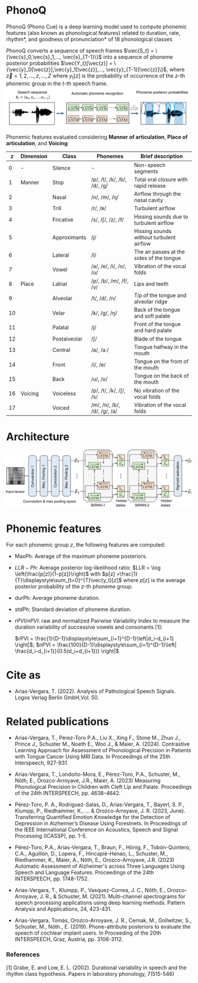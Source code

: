 # PhonoQ
PhonoQ (Phono Cue) is a deep learning model used to compute phonemic features (also known as phonological features) related to duration, rate, rhythm*, and goodness of pronunciation* of 18 phonological classes

PhonoQ converts a sequence of speech frames $`\vec{S_t} = \{\vec{s}_0,\vec{s}_1,..., \vec{s}_{T-1}\}`$ into a sequence of phoneme posterior probabilities $`\vec{Y_t}[\vec{z}] = \{\vec{y}_0[\vec{z}],\vec{y}_1[\vec{z}],..., \vec{y}_{T-1}[\vec{z}]\}`$, where $`\vec{z}=1,2,\dots,z,\dots,Z`$  where $y_t[z]$ is the probability of occurrence of the $z$-th phonemic group in the $t$-th speech frame.
![Alt Text](PhonoQ_General_Pipeline.png)

Phonemic features evaluated considering **Manner of articulation**, **Place of articulation**, and **Voicing**: 

| $`z`$  | Dimension | Class         | Phonemes                        | Brief description                      |
|----|-----------|--------------|---------------------------------|---------------------------------------------|
| 0  | -         | Silence      | -                               | Non-speech segments                        |
| 1  | Manner    | Stop         | /p/, /t/, /k/, /b/, /d/, /g/    | Total oral closure with rapid release      |
| 2  |           | Nasal        | /n/, /m/, /ŋ/                   | Airflow through the nasal cavity           |
| 3  |           | Trill        | /r/, /ʀ/                        | Turbulent airflow                          |
| 4  |           | Fricative    | /s/, /ʃ/, /z/, /f/              | Hissing sounds due to turbulent airflow    |
| 5  |           | Approximants | /j/                             | Hissing sounds without turbulent airflow   |
| 6  |           | Lateral      | /l/                             | The air passes at the sides of the tongue  |
| 7  |           | Vowel        | /a/, /e/, /i/, /o/, /u/         | Vibration of the vocal folds               |
| 8  | Place     | Labial       | /p/, /b/, /m/, /f/, /v/         | Lips and teeth                             |
| 9  |           | Alveolar     | /t/, /d/, /n/                   | Tip of the tongue and alveolar ridge       |
| 10 |           | Velar        | /k/, /g/, /ŋ/                   | Back of the tongue and soft palate         |
| 11 |           | Palatal      | /j/                             | Front of the tongue and hard palate        |
| 12 |           | Postalveolar | /ʃ/                             | Blade of the tongue                        |
| 13 |           | Central      | /a/, /aː/                       | Tongue halfway in the mouth                |
| 14 |           | Front        | /i/, /e/                        | Tongue on the front of the mouth           |
| 15 |           | Back         | /u/, /o/                        | Tongue on the back of the mouth            |
| 16 | Voicing   | Voiceless    | /p/, /t/, /k/, /ʃ/, /s/         | No vibration of the vocal folds            |
| 17 |           | Voiced       | /m/, /n/, /b/, /d/, /g/, /a/    | Vibration of the vocal folds               |

# Architecture
![Alt Text](PhonoQ_Architectures.png)

# Phonemic features
For each phonemic group $`z`$, the following features are computed:
 - $`\mathrm{MaxPh}`$: Average of the maximum phoneme posteriors.
 - $`LLR-Ph`$: Average posterior log-likelihood ratio:  $`LLR = \log \left(\frac{p[z]}{1-p[z]}\right)`$ with $`p[z] =\frac{1}{T}\displaystyle\sum_{t=0}^{T}\vec{y_t}[z]`$ where $`p[z]`$ is the average posterior probability of the $`z`$-th phoneme group.
 - $`\mathrm{durPh}`$: Average phoneme duration.
 - $`\mathrm{stdPh}`$: Standard deviation of phoneme duration.
 - $`rPVI/nPVI`$: raw and normalized Pairwise Variability Index to measure the duration variability of successive vowels and consonants [1]:
   
   $`rPVI = \frac{1}{D-1}\displaystyle\sum_{i=1}^{D-1}\left|d_i-d_{i+1} \right|`$;  $`nPVI = \frac{100}{D-1}\displaystyle\sum_{i=1}^{D-1}\left| \frac{d_i-d_{i+1}}{0.5(d_i+d_{i+1})} \right|`$
# Cite as
- Arias-Vergara, T. (2022). Analysis of Pathological Speech Signals. Logos Verlag Berlin GmbH,Vol. 50.

# Related publications
 - Arias-Vergara, T., Pérez-Toro P.A., Liu X., Xing F., Stone M., Zhuo J., Prince J., Schuster M., Noeth E., Woo J., & Maier, A. (2024). Contrastive Learning Approach for Assessment of Phonological Precision in Patients with Tongue Cancer Using MRI Data. In Proceedings of the 25th  Interspeech, 927-931.
 
 - Arias-Vergara, T., Londoño-Mora, E., Pérez-Toro, P.A., Schuster, M., Nöth, E., Orozco-Arroyave, J.R., Maier, A. (2023) Measuring Phonological Precision in Children with Cleft Lip and Palate. Proceedings of the 24th INTERSPEECH, pp. 4638-4642.

- Pérez-Toro, P. A., Rodríguez-Salas, D., Arias-Vergara, T., Bayerl, S. P., Klumpp, P., Riedhammer, K., ... & Orozco-Arroyave, J. R. (2023, June). Transferring Quantified Emotion Knowledge for the Detection of Depression in Alzheimer’s Disease Using Forestnets. In Proceedings of the IEEE International Conference on Acoustics, Speech and Signal Processing (ICASSP), pp. 1-5.

- Pérez-Toro, P.A., Arias-Vergara, T., Braun, F., Hönig, F., Tobón-Quintero, C.A., Aguillón, D., Lopera, F., Hincapié-Henao, L., Schuster, M., Riedhammer, K., Maier, A., Nöth, E., Orozco-Arroyave, J.R. (2023) Automatic Assessment of Alzheimer's across Three Languages Using Speech and Language Features. Proceedings of the 24th INTERSPEECH, pp. 1748-1752.

- Arias-Vergara, T., Klumpp, P., Vasquez-Correa, J. C., Nöth, E., Orozco-Arroyave, J. R., & Schuster, M. (2021). Multi-channel spectrograms for speech processing applications using deep learning methods. Pattern Analysis and Applications, 24, 423-431.

- Arias-Vergara, Tomás, Orozco-Arroyave, J. R., Cernak, M., Gollwitzer, S., Schuster, M., Nöth., E. (2019). Phone-attribute posteriors to evaluate the speech of cochlear implant users. In Proceeding of the 20th INTERSPEECH, Graz, Austria, pp. 3108-3112. 

 ### References
 [1] Grabe, E. and Low, E. L. (2002). Durational variability in speech and the rhythm class hypothesis. Papers in laboratory phonology, 7(515-546)


